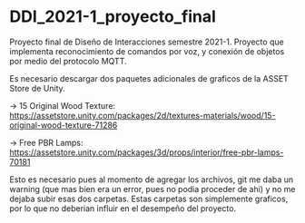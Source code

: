 # DDI_2021-1_proyecto_final
Proyecto final de Diseño de Interacciones semestre 2021-1. Proyecto que implementa reconocimiento de comandos por voz, y conexión de objetos por medio del protocolo MQTT.

Es necesario descargar dos paquetes adicionales de graficos de la ASSET Store de Unity.

-> 15 Original Wood Texture: https://assetstore.unity.com/packages/2d/textures-materials/wood/15-original-wood-texture-71286

-> Free PBR Lamps: https://assetstore.unity.com/packages/3d/props/interior/free-pbr-lamps-70181

Esto es necesario pues al momento de agregar los archivos, git me daba un warning (que mas bien era un error, pues no podia proceder de ahi) y no me dejaba subir esas dos carpetas. Estas carpetas son simplemente graficos, por lo que no deberian influir en el desempeño del proyecto.
